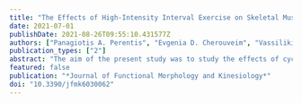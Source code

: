 ```yaml
---
title: "The Effects of High-Intensity Interval Exercise on Skeletal Muscle and Cerebral Oxygenation during Cycling and Isokinetic Concentric and Eccentric Exercise"
date: 2021-07-01
publishDate: 2021-08-26T09:55:10.431577Z
authors: ["Panagiotis A. Perentis", "Evgenia D. Cherouveim", "Vassiliki J. Malliou", "Nikos V. Margaritelis", "Panagiotis N. Chatzinikolaou", "Panayiotis Koulouvaris", "Charilaos Tsolakis", "Michalis G. Nikolaidis", "Nickos D. Geladas", "Vassilis Paschalis"]
publication_types: ["2"]
abstract: "The aim of the present study was to study the effects of cycling and pure concentric and pure eccentric high-intensity interval exercise (HIIE) on skeletal muscle (i.e., vastus lateralis) and cerebral oxygenation. Twelve healthy males (n = 12, age 26 ± 1 yr, body mass 78 ± 2 kg, height 176 ± 2 cm, body fat 17 ± 1% of body mass) performed, in a random order, cycling exercise and isokinetic concentric and eccentric exercise. The isokinetic exercises were performed on each randomly selected leg. The muscle and the cerebral oxygenation were assessed by measuring oxyhemoglobin, deoxyhemoglobin, total hemoglobin, and tissue saturation index. During the cycling exercise, participants performed seven sets of seven seconds maximal intensity using a load equal to 7.5% of their body mass while, during isokinetic concentric and eccentric exercise, they were performed seven sets of five maximal muscle contractions. In all conditions, a 15 s rest was adopted between sets. The cycling HIIE caused greater fatigue (i.e., greater decline in fatigue index) compared to pure concentric and pure eccentric isokinetic exercise. Muscle oxygenation was significantly reduced during HIIE in the three exercise modes, with no difference between them. Cerebral oxygenation was affected only marginally during cycling exercise, while no difference was observed between conditions. It is concluded that a greater volume of either concentric or eccentric isokinetic maximal intensity exercise is needed to cause exhaustion which, in turn, may cause greater alterations in skeletal muscle and cerebral oxygenation."
featured: false
publication: "*Journal of Functional Morphology and Kinesiology*"
doi: "10.3390/jfmk6030062"
---
```


